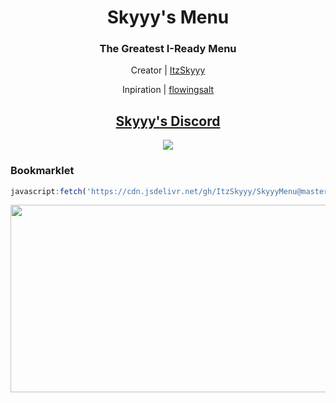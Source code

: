 <h1 align="center">Skyyy's Menu</h1>
<h3 align="center">The Greatest I-Ready Menu</h3>
<p align="center">Creator | <a href="https://github.com/ItzSkyyy/">ItzSkyyy</a>
<p></p>
<p align="center">Inpiration | <a href="https://github.com/flowingsalt">flowingsalt</a>
<h2 align="center"><a href="https://discord.gg/DufFxxucHA">Skyyy's Discord</a></h2>

<p align="center">
        <a href="https://discord.gg/https://discord.gg/DufFxxucHA">
	       <img src="https://img.shields.io/discord/1082512666276401224?label=discord&logo=discord">
        </a>
</p>

<h3>Bookmarklet</h3>

```js
javascript:fetch('https://cdn.jsdelivr.net/gh/ItzSkyyy/SkyyyMenu@master/main.js').then(r => r.text()).then(r => eval(r))
```

<p align="center">
<img width="600" height="300" src="https://res.cloudinary.com/dvuzxoi9v/image/upload/v1678162087/Untitled_gv7yqc.png">
</p>
